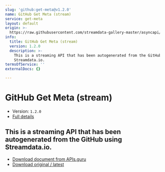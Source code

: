```yaml
---
slug: 'github:get-meta@v1.2.0'
name: GitHub Get Meta (stream)
service: get-meta
layout: default
origin: >-
  https://raw.githubusercontent.com/streamdata-gallery-master/asyncapi/master/_listings/github/github-get-meta-stream-async.md
info:
  title: GitHub Get Meta (stream)
  version: 1.2.0
  description: >-
    This is a streaming API that has been autogenerated from the GitHub using
    Streamdata.io.
termsOfService: ''
externalDocs: {}

---
```

# GitHub Get Meta (stream)

* Version: `1.2.0`
* [Full details](../html/github:get-meta@v1.2.0.html)




## This is a streaming API that has been autogenerated from the GitHub using Streamdata.io.



* [Download document from APIs.guru](https://raw.githubusercontent.com/APIs-guru/asyncapi-directory/master/docs/APIs/github%3Aget-meta%40v1.2.0.yaml)
* [Download original / latest](https://raw.githubusercontent.com/streamdata-gallery-master/asyncapi/master/_listings/github/github-get-meta-stream-async.md)

<script type="application/ld+json">
{
  "@context": "http://schema.org/",
  "@type": "WebAPI",
  "description": "This is a streaming API that has been autogenerated from the GitHub using Streamdata.io.",
  "documentation": "",

  "name": "GitHub Get Meta (stream)"
}
</script>
